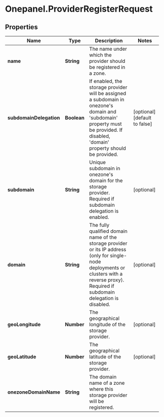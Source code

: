 # Onepanel.ProviderRegisterRequest

## Properties
Name | Type | Description | Notes
------------ | ------------- | ------------- | -------------
**name** | **String** | The name under which the provider should be registered in a zone.  | 
**subdomainDelegation** | **Boolean** | If enabled, the storage provider will be assigned a subdomain in onezone&#39;s domain  and &#39;subdomain&#39; property must be provided. If disabled, &#39;domain&#39; property  should be provided.  | [optional] [default to false]
**subdomain** | **String** | Unique subdomain in onezone&#39;s domain for the storage provider. Required if  subdomain delegation is enabled.  | [optional] 
**domain** | **String** | The fully qualified domain name of the storage provider or its IP address (only for  single-node deployments or clusters with a reverse proxy). Required if  subdomain delegation is disabled.  | [optional] 
**geoLongitude** | **Number** | The geographical longitude of the storage provider.  | [optional] 
**geoLatitude** | **Number** | The geographical latitude of the storage provider.  | [optional] 
**onezoneDomainName** | **String** | The domain name of a zone where this storage provider will be registered.  | 


